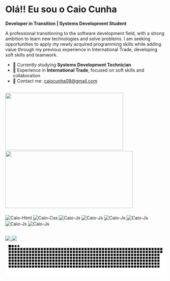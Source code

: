# Olá!! Eu sou o Caio Cunha

**Developer in Transition | Systems Development Student**

A professional transitioning to the software development field, with a strong ambition to learn new technologies and solve problems. I am seeking opportunities to apply my newly acquired programming skills while adding value through my previous experience in International Trade, developing soft skills and teamwork.

- 🌱 Currently studying **Systems Development Technician**
- 💼 Experience in **International Trade**, focused on soft skills and collaboration
- 📧 Contact me: [caiocunha08@gmail.com](mailto:caiocunha08@gmail.com)

##

<div>
    <img height="180em" width="370em" src="https://github-readme-stats.vercel.app/api?username=caiocunha23&show_icons=true&theme=dracula&count_private=true" />
    <img height="180em" width="400em" src="https://github-readme-stats.vercel.app/api/top-langs/?username=caiocunha23&layout=compact&langs_count=16&theme=dracula" />   
    
</div>

<div style="display: inline_block"><br>
  <img align="center" alt=Caio-Html height="30" width="40" src="https://cdn.jsdelivr.net/gh/devicons/devicon@latest/icons/html5/html5-original.svg" />
  <img align="center" alt=Caio-Css height="30" width="40" src="https://cdn.jsdelivr.net/gh/devicons/devicon@latest/icons/css3/css3-original.svg" />
  <img align="center" alt=Caio-Js height="30" width="40" src="https://cdn.jsdelivr.net/gh/devicons/devicon@latest/icons/javascript/javascript-original.svg" />
  <img align="center" alt=Caio-Js height="30" width="40" src="https://cdn.jsdelivr.net/gh/devicons/devicon@latest/icons/nodejs/nodejs-original-wordmark.svg" />
  <img align="center" alt=Caio-Js height="30" width="40" src="https://cdn.jsdelivr.net/gh/devicons/devicon@latest/icons/react/react-original.svg" />
  <img align="center" alt=Caio-Js height="30" width="40" src="https://cdn.jsdelivr.net/gh/devicons/devicon@latest/icons/csharp/csharp-original.svg" />
  <img align="center" alt=Caio-Js height="30" width="40" src="https://cdn.jsdelivr.net/gh/devicons/devicon@latest/icons/mysql/mysql-original.svg" />
  <img align="center" alt=Caio-Js height="30" width="40" src="https://cdn.jsdelivr.net/gh/devicons/devicon@latest/icons/mongodb/mongodb-original-wordmark.svg" />
</div>

##

<div>
  <a href="https://www.linkedin.com/in/caio-dommarco-05b400180" > <img src="https://img.shields.io/badge/LinkedIn-0077B5?style=for-the-badge&logo=linkedin&logoColor=white" /> </a>
  <a href="mailto:caiocunha08@gmail.com" > <img src="https://img.shields.io/badge/Gmail-D14836?style=for-the-badge&logo=gmail&logoColor=white" /> </a>

<picture>
  <source media="(prefers-color-scheme: dark)" srcset="https://raw.githubusercontent.com/caiocunha23/caiocunha23/output/github-contribution-grid-snake-dark.svg">
  <img alt="github contribution grid snake animation" src="https://raw.githubusercontent.com/caiocunha23/caiocunha23/output/github-contribution-grid-snake.svg">
</picture>
  
</div>
